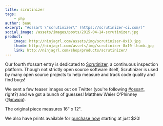 ```yaml
---
title: scrutinizer
tags:
    - php
author: beau
excerpt: "#ossart \"scrutinizer\" (https://scrutinizer-ci.com/)"
social_image: /assets/images/posts/2015-04-14-scrutinizer.jpg
product:
    image: http://ninjagrl.com/assets/img/scrutinizer-8x10.jpg
    thumb: http://ninjagrl.com/assets/img/scrutinizer-8x10-thumb.jpg
    link: http://ninjagrl.com/shop/products/scrutinizer/
---
```


Our fourth #ossart entry is dedicated to [Scrutinizer](https://scrutinizer-ci.com), a continuous inspection platform. Though not strictly open source software itself, Scrutinizer is used by many open source projects to help measure and track code quality and find bugs!

We sent a few teaser images out on Twitter (you're following <a href="https://twitter.com/search?q=%23ossart">#ossart</a>, right?) and we got a bunch of guesses! Matthew Weier O'Phinney ([@mwop](https://twitter.com/mwop/status/585844399407435776)).

The original piece measures 16" x 12".

We also have prints available for <a href="{{ page.product.link }}">purchase now</a> starting at just $20!
